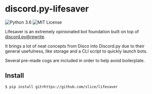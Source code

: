 # discord.py-lifesaver

![Python 3.6](https://img.shields.io/badge/python-3.6-blue.svg)
![MIT License](https://img.shields.io/badge/License-MIT-blue.svg)

Lifesaver is an extremely opinionated bot foundation built on top of
[discord.py@rewrite](https://github.com/Rapptz/discord.py/tree/rewrite).

It brings a lot of neat concepts from Disco into Discord.py due to their
general usefulness, like storage and a CLI script to quickly launch bots.

Several pre-made cogs are included in order to help avoid boilerplate.

## Install

```sh
$ pip install git+https://github.com/slice/lifesaver
```
